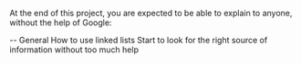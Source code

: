 At the end of this project, you are expected to be able to explain to anyone, without the help of Google:

-- General
How to use linked lists
Start to look for the right source of information without too much help
